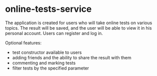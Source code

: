 # online-tests-service

The application is created for users who will take online tests on various topics.
The result will be saved, and the user will be able to view it in his personal account.
Users can register and log in.

Optional features:
- test constructor available to users
- adding friends and the ability to share the result with them
- commenting and marking tests
- filter tests by the specified parameter
